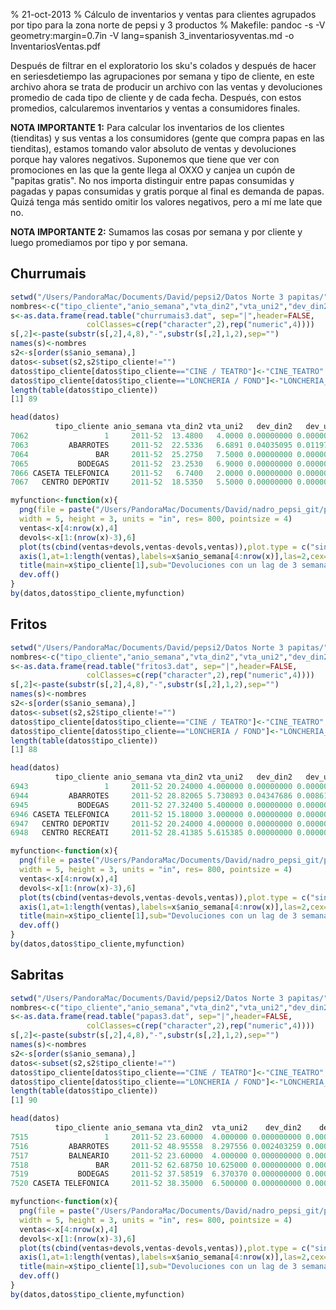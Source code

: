 % 21-oct-2013
% Cálculo de inventarios y ventas para clientes agrupados por tipo para la zona norte de pepsi y 3 productos
% Makefile: pandoc -s -V geometry:margin=0.7in -V lang=spanish 3_inventariosyventas.md -o InventariosVentas.pdf

Después de filtrar en el exploratorio los sku's colados y después de hacer en seriesdetiempo 
las agrupaciones por semana y tipo de cliente, en este archivo ahora se trata de producir 
un archivo con las ventas y devoluciones promedio de cada tipo de cliente y de cada fecha. 
Después, con estos promedios, calcularemos inventarios y ventas a consumidores finales.

**NOTA IMPORTANTE 1:** Para calcular los inventarios de los clientes (tienditas) y sus ventas a los
consumidores (gente que compra papas en las tienditas), estamos tomando valor absoluto de ventas y 
devoluciones porque hay valores negativos. Suponemos que tiene que ver con promociones en las que la
gente llega al OXXO y canjea un cupón de "papitas gratis". No nos importa distinguir entre papas 
consumidas y pagadas y papas consumidas y gratis porque al final es demanda de papas. Quizá tenga más
sentido omitir los valores negativos, pero a mí me late que no.

**NOTA IMPORTANTE 2:** Sumamos las cosas por semana y por cliente y luego promediamos por tipo y por
semana.


Churrumais
--------------------------------------------------------------------------------------------------


```r
setwd("/Users/PandoraMac/Documents/David/pepsi2/Datos Norte 3 papitas/")
nombres<-c("tipo_cliente","anio_semana","vta_din2","vta_uni2","dev_din2","dev_uni2")
s<-as.data.frame(read.table("churrumais3.dat", sep="|",header=FALSE,
                 colClasses=c(rep("character",2),rep("numeric",4))))
s[,2]<-paste(substr(s[,2],4,8),"-",substr(s[,2],1,2),sep="")
names(s)<-nombres
s2<-s[order(s$anio_semana),]
datos<-subset(s2,s2$tipo_cliente!="")
datos$tipo_cliente[datos$tipo_cliente=="CINE / TEATRO"]<-"CINE_TEATRO"
datos$tipo_cliente[datos$tipo_cliente=="LONCHERIA / FOND"]<-"LONCHERIA_FONDA"
length(table(datos$tipo_cliente))
[1] 89

head(datos)
          tipo_cliente anio_semana vta_din2 vta_uni2   dev_din2   dev_uni2
7062                 1     2011-52  13.4800   4.0000 0.00000000 0.00000000
7063         ABARROTES     2011-52  22.5336   6.6891 0.04035095 0.01197358
7064               BAR     2011-52  25.2750   7.5000 0.00000000 0.00000000
7065           BODEGAS     2011-52  23.2530   6.9000 0.00000000 0.00000000
7066 CASETA TELEFONICA     2011-52   6.7400   2.0000 0.00000000 0.00000000
7067   CENTRO DEPORTIV     2011-52  18.5350   5.5000 0.00000000 0.00000000

myfunction<-function(x){
  png(file = paste("/Users/PandoraMac/Documents/David/nadro_pepsi_git/pepsi/Exploratorio datos 2 norte/images/churrumais/venta_dev_",paste(unlist(strsplit(x$tipo_cliente[1]," ")),collapse=""),".png",sep=""),
  width = 5, height = 3, units = "in", res= 800, pointsize = 4)
  ventas<-x[4:nrow(x),4]
  devols<-x[1:(nrow(x)-3),6]
  plot(ts(cbind(ventas+devols,ventas-devols,ventas)),plot.type = c("single"),col=c("red","blue","black"),,xaxt = "n")
  axis(1,at=1:length(ventas),labels=x$anio_semana[4:nrow(x)],las=2,cex=.2)
  title(main=x$tipo_cliente[1],sub="Devoluciones con un lag de 3 semanas")
  dev.off()
}
by(datos,datos$tipo_cliente,myfunction)

```




Fritos
--------------------------------------------------------------------------------------------------


```r
setwd("/Users/PandoraMac/Documents/David/pepsi2/Datos Norte 3 papitas/")
nombres<-c("tipo_cliente","anio_semana","vta_din2","vta_uni2","dev_din2","dev_uni2")
s<-as.data.frame(read.table("fritos3.dat", sep="|",header=FALSE,
                 colClasses=c(rep("character",2),rep("numeric",4))))
s[,2]<-paste(substr(s[,2],4,8),"-",substr(s[,2],1,2),sep="")
names(s)<-nombres
s2<-s[order(s$anio_semana),]
datos<-subset(s2,s2$tipo_cliente!="")
datos$tipo_cliente[datos$tipo_cliente=="CINE / TEATRO"]<-"CINE_TEATRO"
datos$tipo_cliente[datos$tipo_cliente=="LONCHERIA / FOND"]<-"LONCHERIA_FONDA"
length(table(datos$tipo_cliente))
[1] 88

head(datos)
          tipo_cliente anio_semana vta_din2 vta_uni2   dev_din2   dev_uni2
6943                 1     2011-52 20.24000 4.000000 0.00000000 0.00000000
6944         ABARROTES     2011-52 28.82065 5.730893 0.04347686 0.00861141
6945           BODEGAS     2011-52 27.32400 5.400000 0.00000000 0.00000000
6946 CASETA TELEFONICA     2011-52 15.18000 3.000000 0.00000000 0.00000000
6947   CENTRO DEPORTIV     2011-52 20.24000 4.000000 0.00000000 0.00000000
6948   CENTRO RECREATI     2011-52 28.41385 5.615385 0.00000000 0.00000000

myfunction<-function(x){
  png(file = paste("/Users/PandoraMac/Documents/David/nadro_pepsi_git/pepsi/Exploratorio datos 2 norte/images/fritos/venta_dev_",paste(unlist(strsplit(x$tipo_cliente[1]," ")),collapse=""),".png",sep=""),
  width = 5, height = 3, units = "in", res= 800, pointsize = 4)
  ventas<-x[4:nrow(x),4]
  devols<-x[1:(nrow(x)-3),6]
  plot(ts(cbind(ventas+devols,ventas-devols,ventas)),plot.type = c("single"),col=c("red","blue","black"),,xaxt = "n")
  axis(1,at=1:length(ventas),labels=x$anio_semana[4:nrow(x)],las=2,cex=.2)
  title(main=x$tipo_cliente[1],sub="Devoluciones con un lag de 3 semanas")
  dev.off()
}
by(datos,datos$tipo_cliente,myfunction)

```




Sabritas
--------------------------------------------------------------------------------------------------


```r
setwd("/Users/PandoraMac/Documents/David/pepsi2/Datos Norte 3 papitas/")
nombres<-c("tipo_cliente","anio_semana","vta_din2","vta_uni2","dev_din2","dev_uni2")
s<-as.data.frame(read.table("papas3.dat", sep="|",header=FALSE,
                 colClasses=c(rep("character",2),rep("numeric",4))))
s[,2]<-paste(substr(s[,2],4,8),"-",substr(s[,2],1,2),sep="")
names(s)<-nombres
s2<-s[order(s$anio_semana),]
datos<-subset(s2,s2$tipo_cliente!="")
datos$tipo_cliente[datos$tipo_cliente=="CINE / TEATRO"]<-"CINE_TEATRO"
datos$tipo_cliente[datos$tipo_cliente=="LONCHERIA / FOND"]<-"LONCHERIA_FONDA"
length(table(datos$tipo_cliente))
[1] 90

head(datos)
          tipo_cliente anio_semana vta_din2  vta_uni2    dev_din2    dev_uni2
7515                 1     2011-52 23.60000  4.000000 0.000000000 0.000000000
7516         ABARROTES     2011-52 48.95558  8.297556 0.002403259 0.000407332
7517         BALNEARIO     2011-52 23.60000  4.000000 0.000000000 0.000000000
7518               BAR     2011-52 62.68750 10.625000 0.000000000 0.000000000
7519           BODEGAS     2011-52 37.58519  6.370370 0.000000000 0.000000000
7520 CASETA TELEFONICA     2011-52 38.35000  6.500000 0.000000000 0.000000000

myfunction<-function(x){
  png(file = paste("/Users/PandoraMac/Documents/David/nadro_pepsi_git/pepsi/Exploratorio datos 2 norte/images/papas/venta_dev_",paste(unlist(strsplit(x$tipo_cliente[1]," ")),collapse=""),".png",sep=""),
  width = 5, height = 3, units = "in", res= 800, pointsize = 4)
  ventas<-x[4:nrow(x),4]
  devols<-x[1:(nrow(x)-3),6]
  plot(ts(cbind(ventas+devols,ventas-devols,ventas)),plot.type = c("single"),col=c("blue","red","black"),,xaxt = "n")
  axis(1,at=1:length(ventas),labels=x$anio_semana[4:nrow(x)],las=2,cex=.2)
  title(main=x$tipo_cliente[1],sub="Devoluciones con un lag de 3 semanas")
  dev.off()
}
by(datos,datos$tipo_cliente,myfunction)
```

